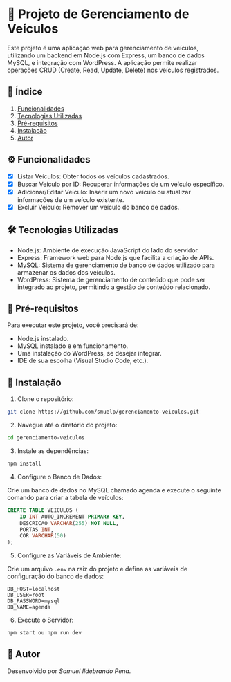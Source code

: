 # 🚗 Projeto de Gerenciamento de Veículos
Este projeto é uma aplicação web para gerenciamento de veículos, utilizando um backend em Node.js com Express, um banco de dados MySQL, e integração com WordPress. A aplicação permite realizar operações CRUD (Create, Read, Update, Delete) nos veículos registrados.

## 📑 Índice
1. [Funcionalidades](#%EF%B8%8F-funcionalidades)
2. [Tecnologias Utilizadas](#-tecnologias-utilizadas)
3. [Pré-requisitos](#-pré-requisitos)
4. [Instalação](#-instalação)
5. [Autor](#-autor)

## ⚙️ Funcionalidades

- [X] Listar Veículos: Obter todos os veículos cadastrados.
- [X] Buscar Veículo por ID: Recuperar informações de um veículo específico.
- [X] Adicionar/Editar Veículo: Inserir um novo veículo ou atualizar informações de um veículo existente.
- [X] Excluir Veículo: Remover um veículo do banco de dados.
      
## 🛠 Tecnologias Utilizadas

- Node.js: Ambiente de execução JavaScript do lado do servidor.
- Express: Framework web para Node.js que facilita a criação de APIs.
- MySQL: Sistema de gerenciamento de banco de dados utilizado para armazenar os dados dos veículos.
- WordPress: Sistema de gerenciamento de conteúdo que pode ser integrado ao projeto, permitindo a gestão de conteúdo relacionado.

## 📝 Pré-requisitos

Para executar este projeto, você precisará de:

* Node.js instalado.
* MySQL instalado e em funcionamento.
* Uma instalação do WordPress, se desejar integrar.
* IDE de sua escolha (Visual Studio Code, etc.).

## 🚀 Instalação

1. Clone o repositório:

```bash
git clone https://github.com/smuelp/gerenciamento-veiculos.git
```

2. Navegue até o diretório do projeto:

```bash
cd gerenciamento-veiculos
```

3. Instale as dependências:

```bash
npm install
```

4. Configure o Banco de Dados:

Crie um banco de dados no MySQL chamado agenda e execute o seguinte comando para criar a tabela de veículos:

```sql
CREATE TABLE VEICULOS (
    ID INT AUTO_INCREMENT PRIMARY KEY,
    DESCRICAO VARCHAR(255) NOT NULL,
    PORTAS INT,
    COR VARCHAR(50)
);
```

5. Configure as Variáveis de Ambiente:

Crie um arquivo `.env` na raiz do projeto e defina as variáveis de configuração do banco de dados:

```plaintext
DB_HOST=localhost
DB_USER=root
DB_PASSWORD=mysql
DB_NAME=agenda
```

6. Execute o Servidor:

```bash
npm start ou npm run dev
```

## 👤 Autor
Desenvolvido por _Samuel Ildebrando Pena._
